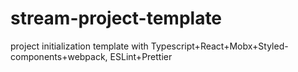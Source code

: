 # stream-project-template

project initialization template with Typescript+React+Mobx+Styled-components+webpack, ESLint+Prettier
